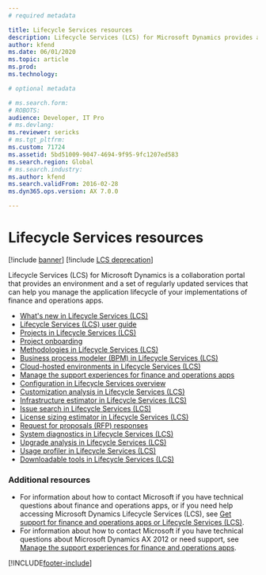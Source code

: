 ```yaml
---
# required metadata

title: Lifecycle Services resources
description: Lifecycle Services (LCS) for Microsoft Dynamics provides an environment and services that can help you manage your application lifecycle.
author: kfend
ms.date: 06/01/2020
ms.topic: article
ms.prod: 
ms.technology: 

# optional metadata

# ms.search.form: 
# ROBOTS: 
audience: Developer, IT Pro
# ms.devlang: 
ms.reviewer: sericks
# ms.tgt_pltfrm: 
ms.custom: 71724
ms.assetid: 5bd51009-9047-4694-9f95-9fc1207ed583
ms.search.region: Global
# ms.search.industry: 
ms.author: kfend
ms.search.validFrom: 2016-02-28
ms.dyn365.ops.version: AX 7.0.0

---
```


# Lifecycle Services resources

[!include [banner](../includes/banner.md)]
[!include [LCS deprecation](../includes/lcs-deprecation.md)]

Lifecycle Services (LCS) for Microsoft Dynamics is a collaboration portal that provides an environment and a set of regularly updated services that can help you manage the application lifecycle of your implementations of finance and operations apps.

-   [What's new in Lifecycle Services (LCS)](whats-new-lcs.md)
-   [Lifecycle Services (LCS) user guide](lcs-user-guide.md)
-   [Projects in Lifecycle Services (LCS)](/dynamicsax-2012/appuser-itpro/projects-lifecycle-services-lcs)
-   [Project onboarding](project-onboarding.md)
-   [Methodologies in Lifecycle Services (LCS)](/dynamicsax-2012/appuser-itpro/methodologies-lifecycle-services-lcs)
-   [Business process modeler (BPM) in Lifecycle Services (LCS)](bpm-overview.md)
-   [Cloud-hosted environments in Lifecycle Services (LCS)](/dynamicsax-2012/appuser-itpro/cloud-hosted-environments-lifecycle-services-lcs)
-   [Manage the support experiences for finance and operations apps](cloud-powered-support-lcs.md)
-   [Configuration in Lifecycle Services overview](configuration-manager-lcs.md)
-   [Customization analysis in Lifecycle Services (LCS)](/dynamicsax-2012/appuser-itpro/customization-analysis-lcs)
-   [Infrastructure estimator in Lifecycle Services (LCS)](/dynamicsax-2012/appuser-itpro/infrastructure-estimator-lcs)
-   [Issue search in Lifecycle Services (LCS)](issue-search-lcs.md)
-   [License sizing estimator in Lifecycle Services (LCS)](/dynamicsax-2012/appuser-itpro/license-sizing-estimator-lcs)
-   [Request for proposals (RFP) responses](/dynamicsax-2012/appuser-itpro/rfp-responses-lcs)
-   [System diagnostics in Lifecycle Services (LCS)](/dynamicsax-2012/appuser-itpro/system-diagnostics-lifecycle-services-lcs)
-   [Upgrade analysis in Lifecycle Services (LCS)](/dynamicsax-2012/appuser-itpro/upgrade-analysis-lifecycle-services-lcs)
-   [Usage profiler in Lifecycle Services (LCS)](/dynamicsax-2012/appuser-itpro/usage-profiler-lifecycle-services-lcs)
-   [Downloadable tools in Lifecycle Services (LCS)](/dynamicsax-2012/appuser-itpro/lifecycle-services-downloadable-tools-formerly-on-informationsource)

### Additional resources

-   For information about how to contact Microsoft if you have technical questions about finance and operations apps, or if you need help accessing Microsoft Dynamics Lifecycle Services (LCS), see [Get support for finance and operations apps or Lifecycle Services (LCS)](lcs-support.md).
-   For information about how to contact Microsoft if you have technical questions about Microsoft Dynamics AX 2012 or need support, see [Manage the support experiences for finance and operations apps](cloud-powered-support-lcs.md).






[!INCLUDE[footer-include](../../../includes/footer-banner.md)]
